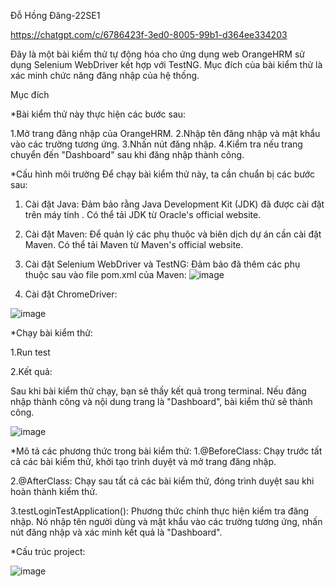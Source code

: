 Đỗ Hồng Đăng-22SE1

https://chatgpt.com/c/6786423f-3ed0-8005-99b1-d364ee334203

Đây là một bài kiểm thử tự động hóa cho ứng dụng web OrangeHRM sử dụng Selenium WebDriver kết hợp với TestNG. Mục đích của bài kiểm thử là xác minh chức năng đăng nhập của hệ thống.

Mục đích

*Bài kiểm thử này thực hiện các bước sau:

1.Mở trang đăng nhập của OrangeHRM.
2.Nhập tên đăng nhập và mật khẩu vào các trường tương ứng.
3.Nhấn nút đăng nhập.
4.Kiểm tra nếu trang chuyển đến "Dashboard" sau khi đăng nhập thành công.

*Cấu hình môi trường
Để chạy bài kiểm thử này, ta cần chuẩn bị các bước sau:

1. Cài đặt Java:
Đảm bảo rằng Java Development Kit (JDK) đã được cài đặt trên máy tính . Có thể tải JDK từ Oracle's official website.

2. Cài đặt Maven:
Để quản lý các phụ thuộc và biên dịch dự án cần cài đặt Maven. Có thể tải Maven từ Maven's official website.

3. Cài đặt Selenium WebDriver và TestNG:
Đảm bảo đã thêm các phụ thuộc sau vào file pom.xml của Maven:
![image](https://github.com/user-attachments/assets/5d32d160-cf69-4291-a7de-d385fe35868b)

4. Cài đặt ChromeDriver:
   
![image](https://github.com/user-attachments/assets/aafeaa0c-aacf-4215-81e7-8711225b7df6)

*Chạy bài kiểm thử:

1.Run test

2.Kết quả:

Sau khi bài kiểm thử chạy, bạn sẽ thấy kết quả trong terminal. Nếu đăng nhập thành công và nội dung trang là "Dashboard", bài kiểm thử sẽ thành công.


![image](https://github.com/user-attachments/assets/0efd373b-bfc7-4272-9c84-03b039794288)


*Mô tả các phương thức trong bài kiểm thử:
1.@BeforeClass: Chạy trước tất cả các bài kiểm thử, khởi tạo trình duyệt và mở trang đăng nhập.

2.@AfterClass: Chạy sau tất cả các bài kiểm thử, đóng trình duyệt sau khi hoàn thành kiểm thử.

3.testLoginTestApplication(): Phương thức chính thực hiện kiểm tra đăng nhập. Nó nhập tên người dùng và mật khẩu vào các trường tương ứng, nhấn nút đăng nhập và xác minh kết quả là "Dashboard".

*Cấu trúc project:

![image](https://github.com/user-attachments/assets/8ef955ba-9f3a-45c1-870c-8f922ef31d02)


